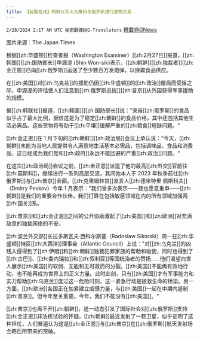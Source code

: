 ```yaml
---
title: 【秘翻在线】朝鲜以军火为筹码与俄罗斯进行食物交易
---
```

`2/28/2024 2:17 AM UTC 秘密翻譯組G-Translators` [轉載自GNews](https://gnews.org/articles/2347843)

图片来源：The Japan Times

根据[[zh:华盛顿]]检查者报（Washington Examiner）[[zh:2月27日]]报道，[[zh:韩国]][[zh:国防部长]]申源湜 (Shin Won-sik)表示，[[zh:朝鲜]][[zh:独裁者]][[zh:金正恩]]已向[[zh:俄罗斯]]运送了至少数百万发炮弹，以换取食品供应。

在[[zh:美国]]对[[zh:乌克兰]]的援助仍因[[zh:华盛顿]]的[[zh:政治]]僵局而受阻之际，申源湜的评估使人们注意到[[zh:俄罗斯总统]][[zh:普京]]从外国获得军事援助的规模。

据[[zh:韩联社]]报道，[[zh:韩国]][[zh:国防部长]]说："来自[[zh:俄罗斯]]的食品似乎占了最大比例，据信这是为了稳定[[zh:朝鲜]]的食品价格，其中还包括其他生活必需品。这些货物将有助于[[zh:平壤]]缓解严重的[[zh:粮食]]短缺问题。“

[[zh:金正恩]]在 1 月下旬的[[zh:朝鲜]][[zh:政治局]]会议上承认说："今天，[[zh:朝鲜]]未能为当地人民提供令人满意地生活基本必需品，包括调味品、食品和消费品，这已经成为我们党和[[zh:政府]]永远不能回避的严重[[zh:政治]]问题。“

在这次[[zh:政治局]]会议之前，[[zh:金正恩]]派遣了他的最高[[zh:外交]]官前往[[zh:莫斯科]]，继续进行一系列高层交流，其间他本人于 2023 年秋季前往[[zh:俄罗斯]]与[[zh:普京]]会面。[[zh:克里姆林宫]]发言人[[zh:德米特里·佩斯科夫]]（Dmitry Peskov）今年 1 月表示："我们曾多次表示——我也愿意重申——[[zh:朝鲜]]是我们的重要合作伙伴，我们打算在包括敏感领域在内的所有领域加强两[[zh:国关]]系。

[[zh:普京]]和[[zh:金正恩]]之间的公开协助激起了[[zh:美国]]和[[zh:欧洲]]对充满敌意的独裁网络的不安。

[[zh:波兰外交部]]长拉多斯瓦夫·西科尔斯基（Radoslaw Sikorski）周一在[[zh:华盛顿]]特区[[zh:大西洋]]理事会（Atlantic Council）上说："对[[zh:乌克兰]]的凶残入侵得到了[[zh:伊朗]]和[[zh:朝鲜]]独裁犯罪家族的帮助和唆使，同时也得到了[[zh:古巴]]、[[zh:委内瑞拉]]和[[zh:叙利亚]]等国统治者的赞扬......他们渴望向世人展示[[zh:美国]]的软弱、无能和无可救药的分裂。[[zh:美国]]不能再有效地行动，也不能再成为世界上的正义力量。此时此刻，只有[[zh:美国]]才有军事能力和实力帮助[[zh:乌克兰]]度过这一危险时刻。这一紧急行动是拯救生命的桥梁。另一方面，[[zh:欧洲]]各国正在加紧建立威慑力量，与[[zh:美国]]一起在中期内遏制[[zh:普京]]。但今年至关重要。今年，我们不能没有[[zh:美国]]。“

[[zh:普京]]也离不开[[zh:朝鲜]]，这一动态引发了国际社会对[[zh:俄罗斯]]支持[[zh:金正恩]]非法核试验的怀疑。[[zh:朝鲜]]最近发射了一颗卫星，似乎证明了这种担忧，人们普遍认为这是[[zh:金正恩]]与[[zh:普京]]在[[zh:俄罗斯]]航天发射场会晤后所带来的突破。
